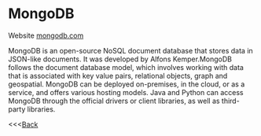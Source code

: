 # MongoDB

Website [mongodb.com](mongodb.com)

MongoDB is an open-source NoSQL document database that stores data in JSON-like documents. It was developed by Alfons Kemper.MongoDB follows the document database model, which involves working with data that is associated with key value pairs, relational objects, graph and geospatial. MongoDB can be deployed on-premises, in the cloud, or as a service, and offers various hosting models. Java and Python can access MongoDB through the official drivers or client libraries, as well as third-party libraries.

<<<[Back](README.md)